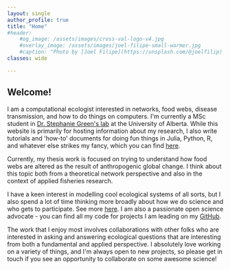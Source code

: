 ```yaml
---
layout: single
author_profile: true
title: "Home"
#header:
    #og_image: /assets/images/cross-val-logo-v4.jpg
    #overlay_image: /assets/images/joel-filipe-small-warmer.jpg
    #caption: "Photo by [Joel Filipe](https://unsplash.com/@joelfilip) on [Unsplash](https://unsplash.com)"
classes: wide

---
```



## Welcome!

I am a computational ecologist interested in networks, food webs, disease transmission, and how to do things on computers. I'm currently a MSc student in [Dr. Stephanie Green's lab](https://greenlab.ca/about/) at the University of Alberta. While this website is primarily for hosting information about my research, I also write tutorials and 'how-to' documents for doing fun things in Julia, Python, R, and whatever else strikes my fancy, which you can find [here](/software/).

Currently, my thesis work is focused on trying to understand how food webs are altered as the result of anthropogenic global change. I think about this topic both from a theoretical network perspective and also in the context of applied fisheries research. 

I have a keen interest in modelling cool ecological systems of all sorts, but I also spend a lot of time thinking more broadly about how we do science and who gets to participate. See more [here](/research/). I am also a passionate open science advocate - you can find all my code for projects I am leading on my [GitHub](https://github.com/colebrookson).

The work that I enjoy most involves collaborations with other folks who are interested in asking and answering ecological questions that are interesting from both a fundamental and applied perspective. I absolutely love working on a variety of things, and I'm always open to new projects, so please get in touch if you see an opportunity to collaborate on some awesome science!
